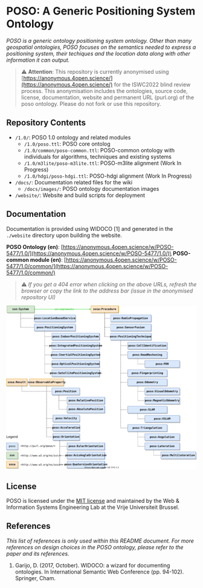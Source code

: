# POSO: A Generic Positioning System Ontology
*POSO is a generic ontology positioning system ontology. Other than many geospatial ontologies, POSO focuses on the semantics needed to express a positioning system, their techiques and the location data along with other information it can output.*

> :warning: **Attention**: This repository is currently anonymised using [https://anonymous.4open.science/](https://anonymous.4open.science/) for the ISWC2022 blind review process. This anonymisation includes the ontologies, source code, license, documentation, website and permanent URL (purl.org) of the poso ontology. Please do not fork or use this repository.

## Repository Contents
- `/1.0/`: POSO 1.0 ontology and related modules
    - `/1.0/poso.ttl`: POSO core ontolog
    - `/1.0/common/poso-common.ttl`: POSO-common ontology with individuals for algorithms, techniques and existing systems
    - `/1.0/m3lite/poso-m3lite.ttl`: POSO-m3lite alignment (Work In Progress)
    - `/1.0/hdgi/poso-hdgi.ttl`: POSO-hdgi alignment (Work In Progress)
- `/docs/`: Documentation related files for the wiki
    - `/docs/images/`: POSO ontology documentation images
- `/website/`: Website and build scripts for deployment

## Documentation
Documentation is provided using WIDOCO [1] and generated in the `./website` directory upon building the website.

**POSO Ontology (en)**: [https://anonymous.4open.science/w/POSO-5477/1.0/](https://anonymous.4open.science/w/POSO-5477/1.0/)\
**POSO-common module (en)**: [https://anonymous.4open.science/w/POSO-5477/1.0/common/](https://anonymous.4open.science/w/POSO-5477/1.0/common/)


> :warning: *If you get a 404 error when clicking on the above URLs, refresh the browser or copy the link to the address bar (issue in the anonymised repository UI)*

![](docs/images/systems_and_procedures.svg)

## License
POSO is licensed under the [MIT license](LICENSE) and maintained by the Web & Information Systems Engineering Lab at the Vrije Universiteit Brussel.

## References
*This list of references is only used within this README document. For more references on design choices in the POSO ontology, please refer to the paper and its references.*
1. Garijo, D. (2017, October). WIDOCO: a wizard for documenting ontologies. In International Semantic Web Conference (pp. 94-102). Springer, Cham.
